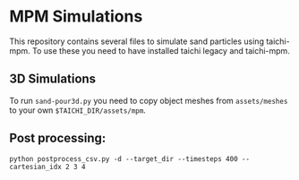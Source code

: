 # MPM Simulations

This repository contains several files to simulate sand particles using taichi-mpm. To use these you need to have installed taichi legacy and taichi-mpm.

## 3D Simulations

To run `sand-pour3d.py` you need to copy object meshes from `assets/meshes` to your own `$TAICHI_DIR/assets/mpm`.

## Post processing:

```shell
python postprocess_csv.py -d --target_dir --timesteps 400 --cartesian_idx 2 3 4
```
